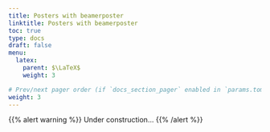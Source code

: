 ```yaml
---
title: Posters with beamerposter
linktitle: Posters with beamerposter
toc: true
type: docs
draft: false
menu:
  latex:
    parent: $\LaTeX$
    weight: 3

# Prev/next pager order (if `docs_section_pager` enabled in `params.toml`)
weight: 3
---
```


{{% alert warning %}}
Under construction...
{{% /alert %}}